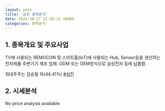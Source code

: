 ```yaml
---
layout: post
title: '삼진 종목분석'
date: 2024-10-27 21:20:23 +0900
categories: 종목분석
---
```


## 1. 종목개요 및 주요사업

TV에 사용되는 REMOCON 및 스마트홈(IoT)에 사용되는 Hub, Sensor등을 생산하는 전자제품 주변기기 제조 업체. ODM 또는 OEM방식으로 삼성전자 등에 납품함. 

최대주주는 김승철 외(44.41%)
[#삼진](#)

## 2. 시세분석

No price analysis available

